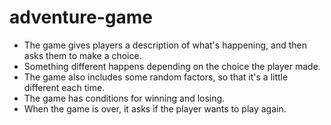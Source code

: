 # adventure-game
- The game gives players a description of what's happening, and then asks them to make a choice. 
- Something different happens depending on the choice the player made. 
- The game also includes some random factors, so that it's a little different each time. 
- The game has conditions for winning and losing. 
- When the game is over, it asks if the player wants to play again.
